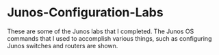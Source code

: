 # Junos-Configuration-Labs
These are some of the Junos labs that I completed. The Junos OS commands that I used to accomplish various things, such as configuring Junos switches and routers are shown.
